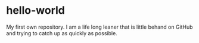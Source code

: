 # hello-world
My first own repository.
I am a life long leaner that is little behand on GitHub and trying to catch up as quickly as possible.
